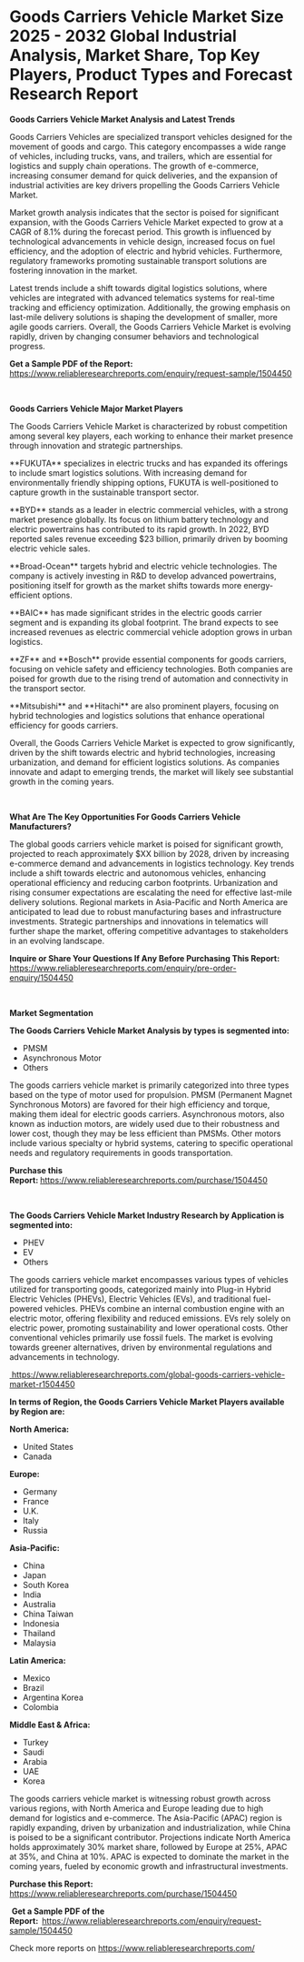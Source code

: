 <p><h1>Goods Carriers Vehicle Market Size 2025 - 2032 Global Industrial Analysis, Market Share, Top Key Players, Product Types and Forecast Research Report</h1></p><p><strong>Goods Carriers Vehicle Market Analysis and Latest Trends</strong></p>
<p><p>Goods Carriers Vehicles are specialized transport vehicles designed for the movement of goods and cargo. This category encompasses a wide range of vehicles, including trucks, vans, and trailers, which are essential for logistics and supply chain operations. The growth of e-commerce, increasing consumer demand for quick deliveries, and the expansion of industrial activities are key drivers propelling the Goods Carriers Vehicle Market.</p><p>Market growth analysis indicates that the sector is poised for significant expansion, with the Goods Carriers Vehicle Market expected to grow at a CAGR of 8.1% during the forecast period. This growth is influenced by technological advancements in vehicle design, increased focus on fuel efficiency, and the adoption of electric and hybrid vehicles. Furthermore, regulatory frameworks promoting sustainable transport solutions are fostering innovation in the market.</p><p>Latest trends include a shift towards digital logistics solutions, where vehicles are integrated with advanced telematics systems for real-time tracking and efficiency optimization. Additionally, the growing emphasis on last-mile delivery solutions is shaping the development of smaller, more agile goods carriers. Overall, the Goods Carriers Vehicle Market is evolving rapidly, driven by changing consumer behaviors and technological progress.</p></p>
<p><strong>Get a Sample PDF of the Report:&nbsp;</strong> <a href="https://www.reliableresearchreports.com/enquiry/request-sample/1504450?utm_campaign=3004&utm_medium=2&utm_source=Github&utm_content=ia&utm_term=23032025&utm_id=goods-carriers-vehicle">https://www.reliableresearchreports.com/enquiry/request-sample/1504450</a></p>
<p>&nbsp;</p>
<p><strong>Goods Carriers Vehicle Major Market Players</strong></p>
<p><p>The Goods Carriers Vehicle Market is characterized by robust competition among several key players, each working to enhance their market presence through innovation and strategic partnerships.</p><p>**FUKUTA** specializes in electric trucks and has expanded its offerings to include smart logistics solutions. With increasing demand for environmentally friendly shipping options, FUKUTA is well-positioned to capture growth in the sustainable transport sector.</p><p>**BYD** stands as a leader in electric commercial vehicles, with a strong market presence globally. Its focus on lithium battery technology and electric powertrains has contributed to its rapid growth. In 2022, BYD reported sales revenue exceeding $23 billion, primarily driven by booming electric vehicle sales.</p><p>**Broad-Ocean** targets hybrid and electric vehicle technologies. The company is actively investing in R&D to develop advanced powertrains, positioning itself for growth as the market shifts towards more energy-efficient options.</p><p>**BAIC** has made significant strides in the electric goods carrier segment and is expanding its global footprint. The brand expects to see increased revenues as electric commercial vehicle adoption grows in urban logistics.</p><p>**ZF** and **Bosch** provide essential components for goods carriers, focusing on vehicle safety and efficiency technologies. Both companies are poised for growth due to the rising trend of automation and connectivity in the transport sector.</p><p>**Mitsubishi** and **Hitachi** are also prominent players, focusing on hybrid technologies and logistics solutions that enhance operational efficiency for goods carriers.</p><p>Overall, the Goods Carriers Vehicle Market is expected to grow significantly, driven by the shift towards electric and hybrid technologies, increasing urbanization, and demand for efficient logistics solutions. As companies innovate and adapt to emerging trends, the market will likely see substantial growth in the coming years.</p></p>
<p>&nbsp;</p>
<p><strong>What Are The Key Opportunities For Goods Carriers Vehicle Manufacturers?</strong></p>
<p><p>The global goods carriers vehicle market is poised for significant growth, projected to reach approximately $XX billion by 2028, driven by increasing e-commerce demand and advancements in logistics technology. Key trends include a shift towards electric and autonomous vehicles, enhancing operational efficiency and reducing carbon footprints. Urbanization and rising consumer expectations are escalating the need for effective last-mile delivery solutions. Regional markets in Asia-Pacific and North America are anticipated to lead due to robust manufacturing bases and infrastructure investments. Strategic partnerships and innovations in telematics will further shape the market, offering competitive advantages to stakeholders in an evolving landscape.</p></p>
<p><strong>Inquire or Share Your Questions If Any Before Purchasing This Report:</strong> <a href="https://www.reliableresearchreports.com/enquiry/pre-order-enquiry/1504450?utm_campaign=3004&utm_medium=2&utm_source=Github&utm_content=ia&utm_term=23032025&utm_id=goods-carriers-vehicle">https://www.reliableresearchreports.com/enquiry/pre-order-enquiry/1504450</a></p>
<p>&nbsp;</p>
<p><strong>Market Segmentation</strong></p>
<p><strong>The Goods Carriers Vehicle Market Analysis by types is segmented into:</strong></p>
<p><ul><li>PMSM</li><li>Asynchronous Motor</li><li>Others</li></ul></p>
<p><p>The goods carriers vehicle market is primarily categorized into three types based on the type of motor used for propulsion. PMSM (Permanent Magnet Synchronous Motors) are favored for their high efficiency and torque, making them ideal for electric goods carriers. Asynchronous motors, also known as induction motors, are widely used due to their robustness and lower cost, though they may be less efficient than PMSMs. Other motors include various specialty or hybrid systems, catering to specific operational needs and regulatory requirements in goods transportation.</p></p>
<p><strong>Purchase this Report:&nbsp;</strong><a href="https://www.reliableresearchreports.com/purchase/1504450?utm_campaign=3004&utm_medium=2&utm_source=Github&utm_content=ia&utm_term=23032025&utm_id=goods-carriers-vehicle">https://www.reliableresearchreports.com/purchase/1504450</a></p>
<p>&nbsp;</p>
<p><strong>The Goods Carriers Vehicle Market Industry Research by Application is segmented into:</strong></p>
<p><ul><li>PHEV</li><li>EV</li><li>Others</li></ul></p>
<p><p>The goods carriers vehicle market encompasses various types of vehicles utilized for transporting goods, categorized mainly into Plug-in Hybrid Electric Vehicles (PHEVs), Electric Vehicles (EVs), and traditional fuel-powered vehicles. PHEVs combine an internal combustion engine with an electric motor, offering flexibility and reduced emissions. EVs rely solely on electric power, promoting sustainability and lower operational costs. Other conventional vehicles primarily use fossil fuels. The market is evolving towards greener alternatives, driven by environmental regulations and advancements in technology.</p></p>
<p><a href="https://www.reliableresearchreports.com/global-goods-carriers-vehicle-market-r1504450?utm_campaign=3004&utm_medium=2&utm_source=Github&utm_content=ia&utm_term=23032025&utm_id=goods-carriers-vehicle">&nbsp;https://www.reliableresearchreports.com/global-goods-carriers-vehicle-market-r1504450</a></p>
<p><strong>In terms of Region, the Goods Carriers Vehicle Market Players available by Region are:</strong></p>
<p>
    <p> <strong> North America: </strong>
        <ul>
            <li>United States</li>
            <li>Canada</li>
        </ul>
        </p> 
    <p> <strong> Europe: </strong>
        <ul>
            <li>Germany</li>
            <li>France</li>
            <li>U.K.</li>
            <li>Italy</li>
            <li>Russia</li>
        </ul>
        </p> 
    <p> <strong> Asia-Pacific: </strong>
        <ul>
            <li>China</li>
            <li>Japan</li>
            <li>South Korea</li>
            <li>India</li>
            <li>Australia</li>
            <li>China Taiwan</li>
            <li>Indonesia</li>
            <li>Thailand</li>
            <li>Malaysia</li>
        </ul>
        </p> 
    <p> <strong> Latin America: </strong>
        <ul>
            <li>Mexico</li>
            <li>Brazil</li>
            <li>Argentina Korea</li>
            <li>Colombia</li>
        </ul>
        </p> 
    <p> <strong> Middle East & Africa: </strong>
        <ul>
            <li>Turkey</li>
            <li>Saudi</li>
            <li>Arabia</li>
            <li>UAE</li>
            <li>Korea</li>
        </ul>
    </p>
    </p>
<p><p>The goods carriers vehicle market is witnessing robust growth across various regions, with North America and Europe leading due to high demand for logistics and e-commerce. The Asia-Pacific (APAC) region is rapidly expanding, driven by urbanization and industrialization, while China is poised to be a significant contributor. Projections indicate North America holds approximately 30% market share, followed by Europe at 25%, APAC at 35%, and China at 10%. APAC is expected to dominate the market in the coming years, fueled by economic growth and infrastructural investments.</p></p>
<p><strong>Purchase this Report: </strong><a href="https://www.reliableresearchreports.com/purchase/1504450?utm_campaign=3004&utm_medium=2&utm_source=Github&utm_content=ia&utm_term=23032025&utm_id=goods-carriers-vehicle">https://www.reliableresearchreports.com/purchase/1504450</a></p>
<p>&nbsp;<strong>Get a Sample PDF of the Report:&nbsp;&nbsp;</strong><a href="https://www.reliableresearchreports.com/enquiry/request-sample/1504450?utm_campaign=3004&utm_medium=2&utm_source=Github&utm_content=ia&utm_term=23032025&utm_id=goods-carriers-vehicle">https://www.reliableresearchreports.com/enquiry/request-sample/1504450</a></p>
<p><strong></strong></p>
<p>Check more reports on <a href="https://www.reliableresearchreports.com/?utm_campaign=3004&utm_medium=2&utm_source=Github&utm_content=ia&utm_term=23032025&utm_id=goods-carriers-vehicle">https://www.reliableresearchreports.com/</a></p>